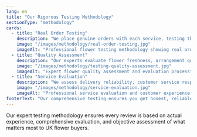 ```yaml
---
lang: en
title: "Our Rigorous Testing Methodology"
sectionType: "methodology"
cards:
  - title: "Real Order Testing"
    description: "We place genuine orders with each service, testing the complete customer journey from browsing to delivery. Every review is based on actual experience, not just website claims."
    image: "/images/methodology/real-order-testing.jpg"
    imageAlt: "Professional flower testing methodology showing real order evaluation"
  - title: "Quality Assessment"
    description: "Our experts evaluate flower freshness, arrangement quality, packaging protection, and longevity. We photograph every delivery to document condition upon arrival."
    image: "/images/methodology/testing-quality-assessment.jpg"
    imageAlt: "Expert flower quality assessment and evaluation process"
  - title: "Service Evaluation"
    description: "We assess delivery reliability, customer service responsiveness, ordering ease, and value for money. Every aspect that matters to customers is thoroughly tested."
    image: "/images/methodology/service-evaluation.jpg"
    imageAlt: "Professional service evaluation and customer experience testing"
footerText: "Our comprehensive testing ensures you get honest, reliable recommendations based on real customer experiences rather than marketing promises."
---
```


Our expert testing methodology ensures every review is based on actual experience, comprehensive evaluation, and objective assessment of what matters most to UK flower buyers.
